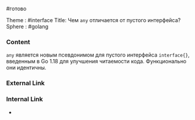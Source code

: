 #готово 

Theme : #interface
Title: Чем `any` отличается от пустого интерфейса?
Sphere : #golang

### Content

`any` является новым псевдонимом для пустого интерфейса `interface{}`, введенным в Go 1.18 для улучшения читаемости кода. Функционально они идентичны.

### External Link



### Internal Link

- 
